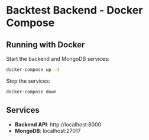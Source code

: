 # Backtest Backend - Docker Compose

## Running with Docker

Start the backend and MongoDB services:

```bash
docker-compose up -d
```

Stop the services:

```bash
docker-compose down
```

## Services

- **Backend API**: http://localhost:8000
- **MongoDB**: localhost:27017
